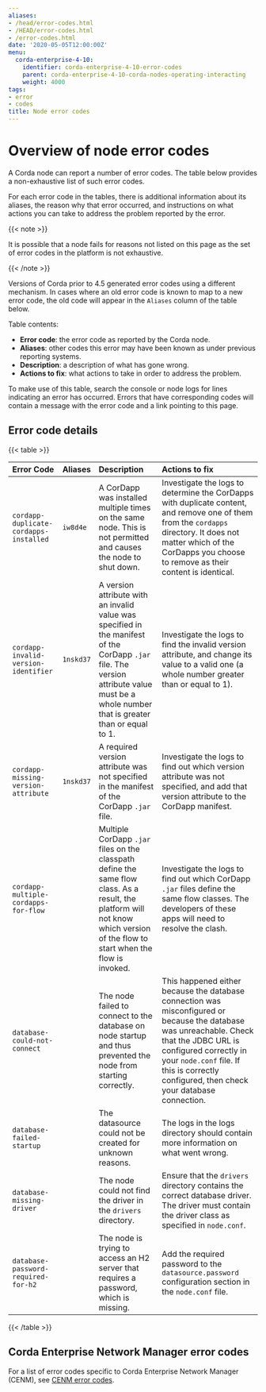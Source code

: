 ```yaml
---
aliases:
- /head/error-codes.html
- /HEAD/error-codes.html
- /error-codes.html
date: '2020-05-05T12:00:00Z'
menu:
  corda-enterprise-4-10:
    identifier: corda-enterprise-4-10-error-codes
    parent: corda-enterprise-4-10-corda-nodes-operating-interacting
    weight: 4000
tags:
- error
- codes
title: Node error codes
---
```


# Overview of node error codes

A Corda node can report a number of error codes. The table below provides a non-exhaustive list of such error codes.

For each error code in the tables, there is additional information about its aliases, the reason why that error occurred, and instructions on what actions
you can take to address the problem reported by the error.

{{< note >}}

It is possible that a node fails for reasons not listed on this page as the set of error codes in the platform is not exhaustive.

{{< /note >}}

Versions of Corda prior to 4.5 generated error codes using a different mechanism. In cases where an old error code is
known to map to a new error code, the old code will appear in the `Aliases` column of the table below.

Table contents:
 - **Error code**: the error code as reported by the Corda node.
 - **Aliases**: other codes this error may have been known as under previous reporting systems.
 - **Description**: a description of what has gone wrong.
 - **Actions to fix**: what actions to take in order to address the problem.

To make use of this table, search the console or node logs for lines indicating an error has occurred. Errors that have
corresponding codes will contain a message with the error code and a link pointing to this page.

## Error code details

{{< table >}}

| Error Code | Aliases | Description | Actions to fix |
| :---------- | :------- | :----------- | :-------------- |
| `cordapp-duplicate-cordapps-installed` | `iw8d4e` | A CorDapp was installed multiple times on the same node. This is not permitted and causes the node to shut down. | Investigate the logs to determine the CorDapps with duplicate content, and remove one of them from the `cordapps` directory. It does not matter which of the CorDapps you choose to remove as their content is identical. |
| `cordapp-invalid-version-identifier` | `1nskd37` | A version attribute with an invalid value was specified in the manifest of the CorDapp `.jar` file. The version attribute value must be a whole number that is greater than or equal to 1. | Investigate the logs to find the invalid version attribute, and change its value to a valid one (a whole number greater than or equal to 1). |
| `cordapp-missing-version-attribute` | `1nskd37` | A required version attribute was not specified in the manifest of the CorDapp `.jar` file. | Investigate the logs to find out which version attribute was not specified, and add that version attribute to the CorDapp manifest. |
| `cordapp-multiple-cordapps-for-flow` |  | Multiple CorDapp `.jar` files on the classpath define the same flow class. As a result, the platform will not know which version of the flow to start when the flow is invoked. | Investigate the logs to find out which CorDapp `.jar` files define the same flow classes. The developers of these apps will need to resolve the clash. |
| `database-could-not-connect` |  | The node failed to connect to the database on node startup and thus prevented the node from starting correctly. | This happened either because the database connection was misconfigured or because the database was unreachable. Check that the JDBC URL is configured correctly in your `node.conf` file. If this is correctly configured, then check your database connection. |
| `database-failed-startup` |  | The datasource could not be created for unknown reasons. | The logs in the logs directory should contain more information on what went wrong. |
| `database-missing-driver` |  | The node could not find the driver in the `drivers` directory. | Ensure that the `drivers` directory contains the correct database driver. The driver must contain the driver class as specified in `node.conf`.  |
| `database-password-required-for-h2` |  | The node is trying to access an H2 server that requires a password, which is missing. | Add the required password to the `datasource.password` configuration section in the `node.conf` file. |

{{< /table >}}

## Corda Enterprise Network Manager error codes

For a list of error codes specific to Corda Enterprise Network Manager (CENM), see [CENM error codes](../../../../../../../en/platform/corda/1.5/cenm/cenm-error-codes.md).
